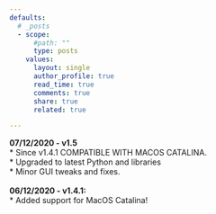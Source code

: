 ```yaml
---
defaults:
  # _posts
  - scope:
      #path: ""
      type: posts
    values:
      layout: single
      author_profile: true
      read_time: true
      comments: true
      share: true
      related: true

---
```


<b>07/12/2020 - v1.5 </b>
<br>* Since v1.4.1 COMPATIBLE WITH MACOS CATALINA.
<br>* Upgraded to latest Python and libraries
<br>* Minor GUI tweaks and fixes.
<br><br>
<b>06/12/2020 - v1.4.1:</b>
<br>* Added support for MacOS Catalina!
<br><br>
